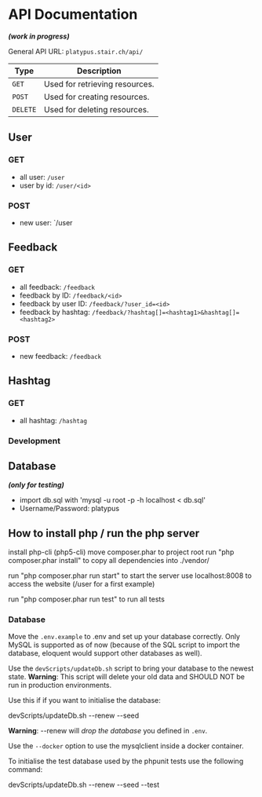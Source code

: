 # API Documentation

***(work in progress)***

General API URL: `platypus.stair.ch/api/`

| Type | Description |
|------|--------------|
| `GET` | Used for retrieving resources. |
| `POST` | Used for creating resources. |
| `DELETE` | Used for deleting resources. |

## User

### GET

- all user: `/user`
- user by id: `/user/<id>`

### POST

- new user: `/user

## Feedback

### GET

- all feedback: `/feedback`
- feedback by ID: `/feedback/<id>`
- feedback by user ID: `/feedback/?user_id=<id>`
- feedback by hashtag: `/feedback/?hashtag[]=<hashtag1>&hashtag[]=<hashtag2>`

### POST

- new feedback: `/feedback` 

## Hashtag

### GET

- all hashtag: `/hashtag`

### Development

## Database
***(only for testing)***
- import db.sql with 'mysql -u root -p -h localhost < db.sql'
- Username/Password: platypus


## How to install php / run the php server
install php-cli (php5-cli)
move composer.phar to project root
run "php composer.phar install" to copy all dependencies into ./vendor/

run "php composer.phar run start" to start the server
use localhost:8008 to access the website (/user for a first example)

run "php composer.phar run test" to run all tests

### Database

Move the `.env.example` to .env and set up your database correctly.
Only MySQL is supported as of now (because of the SQL script to import the database, eloquent would support other databases as well).

Use the `devScripts/updateDb.sh` script to bring your database to the newest state. **Warning**: This script will delete your old data and SHOULD NOT be run in production environments.

Use this if if you want to initialise the database:

   devScripts/updateDb.sh --renew --seed

**Warning**: --renew will *drop the database* you defined in `.env`.

Use the `--docker` option to use the mysqlclient inside a docker container.

To initialise the test database used by the phpunit tests use the following command:

   devScripts/updateDb.sh --renew --seed --test
